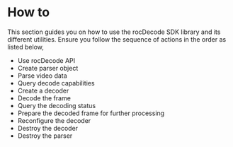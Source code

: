 


# How to

This section guides you on how to use the rocDecode SDK library and its different utilities. Ensure you follow the sequence of actions in the order as listed below,

* Use rocDecode API
* Create parser object 
* Parse video data 
* Query decode capabilities 
* Create a decoder 
* Decode the frame 
* Query the decoding status
* Prepare the decoded frame for further processing
* Reconfigure the decoder
* Destroy the decoder
* Destroy the parser 











